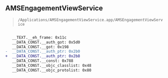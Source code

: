## AMSEngagementViewService

> `/Applications/AMSEngagementViewService.app/AMSEngagementViewService`

```diff

   __TEXT.__eh_frame: 0x11c
   __DATA_CONST.__auth_got: 0x5d0
   __DATA_CONST.__got: 0x198
-  __DATA_CONST.__auth_ptr: 0x2b0
+  __DATA_CONST.__auth_ptr: 0x2b8
   __DATA_CONST.__const: 0x788
   __DATA_CONST.__objc_classlist: 0x48
   __DATA_CONST.__objc_protolist: 0x80

```
